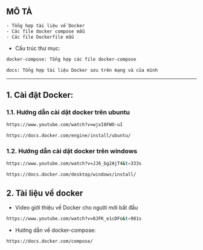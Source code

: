 ## MÔ TẢ

```sh
- Tổng hợp tài liệu về Docker
- Các file docker compose mẫu 
- Các file Dockerfile mẫu
```
- Cấu trúc thư mục:
```sh
docker-compose: Tổng hợp các file docker-compose 
```
```sh
docs: Tổng hợp tài liệu Docker sưu trên mạng và của mình
```
--------------------------------
## 1. Cài đặt Docker:
### 1.1. Hướng dẫn cài dặt docker trên ubuntu
```sh
https://www.youtube.com/watch?v=wjxI8FWO-uI
```
```sh
https://docs.docker.com/engine/install/ubuntu/
```

### 1.2. Hướng dẫn cài dặt docker trên windows
```sh
https://www.youtube.com/watch?v=JJ6_bg2AjT4&t=333s
```
```sh
https://docs.docker.com/desktop/windows/install/
```
## 2. Tài liệu về docker

- Video giới thiệu về Docker cho người mới bắt đầu 
```sh
https://www.youtube.com/watch?v=0JFK_e1cDFo&t=981s
```
- Hướng dẫn về docker-compose:

```sh
https://docs.docker.com/compose/
```
